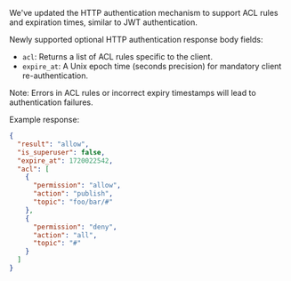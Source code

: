 We've updated the HTTP authentication mechanism to support ACL rules and expiration times, similar to JWT authentication.

Newly supported optional HTTP authentication response body fields:

- `acl`: Returns a list of ACL rules specific to the client.
- `expire_at`: A Unix epoch time (seconds precision) for mandatory client re-authentication.

Note: Errors in ACL rules or incorrect expiry timestamps will lead to authentication failures.

Example response:

```json
{
  "result": "allow",
  "is_superuser": false,
  "expire_at": 1720022542,
  "acl": [
    {
      "permission": "allow",
      "action": "publish",
      "topic": "foo/bar/#"
    },
    {
      "permission": "deny",
      "action": "all",
      "topic": "#"
    }
  ]
}
```
